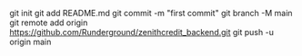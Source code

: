 git init
git add README.md
git commit -m "first commit"
git branch -M main
git remote add origin https://github.com/Runderground/zenithcredit_backend.git
git push -u origin main